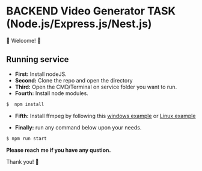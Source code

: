 # BACKEND Video Generator TASK (Node.js/Express.js/Nest.js)

💫 Welcome! 🎉

## Running service
- **First:** Install nodeJS.
- **Second:** Clone the repo and open the directory
- **Third:** Open the CMD/Terminal on service folder you want to run.
- **Fourth:** Install node modules.
```bash
$  npm install
```

- **Fifth:** Install ffmpeg by following this [windows example](https://www.geeksforgeeks.org/how-to-install-ffmpeg-on-windows/) or [Linux example](https://linuxize.com/post/how-to-install-ffmpeg-on-ubuntu-18-04/)



- **Finally:** run any command below upon your needs.
```bash
$ npm run start
```

**Please reach me if you have any qustion.**


Thank you! 🙏